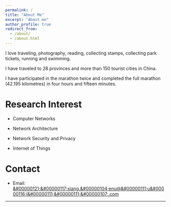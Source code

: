```yaml
---
permalink: /
title: "About Me"
excerpt: "About me"
author_profile: true
redirect_from: 
  - /about/
  - /about.html
---
```


I love traveling, photography, reading, collecting stamps, collecting park tickets, running and swimming.

I have traveled to 28 provinces and more than 150 tourist cities in China.

I have participated in the marathon twice and completed the full marathon (42.195 kilometres) in four hours and fifteen minutes.


Research Interest
======

* Computer Networks

* Network Architecture

* Network Security and Privacy

* Internet of Things


Contact
======

* Email: <a alt="address" href="&#00000121;&#00000117;&#x078;&#00105;&#0000097;&#000110;&#00103;&#0000046;&#00000104;&#0000101;&#x00006e;&#0000117;&#x40;&#00000111;&#0000117;&#00000116;&#108;&#00000111;&#00000111;&#00000107;&#000046;&#x0063;&#x6f;&#0000109;">&#00000121;&#00000117;&#x078;&#00105;&#0000097;&#000110;&#00103;&#0000046;&#00000104;&#0000101;&#x00006e;&#0000117;&#x40;&#00000111;&#0000117;&#00000116;&#108;&#00000111;&#00000111;&#00000107;&#000046;&#x0063;&#x6f;&#0000109;</a>

---
